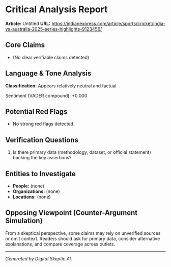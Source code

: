# Critical Analysis Report
**Article:** Untitled
**URL:** https://indianexpress.com/article/sports/cricket/india-vs-australia-2025-series-highlights-9123456/

## Core Claims
- (No clear verifiable claims detected)

## Language & Tone Analysis
**Classification:** Appears relatively neutral and factual

Sentiment (VADER compound): +0.000

## Potential Red Flags
- No strong red flags detected.

## Verification Questions
1. Is there primary data (methodology, dataset, or official statement) backing the key assertions?

## Entities to Investigate
- **People:** (none)
- **Organizations:** (none)
- **Locations:** (none)

## Opposing Viewpoint (Counter-Argument Simulation)
From a skeptical perspective, some claims may rely on unverified sources or omit context. Readers should ask for primary data, consider alternative explanations, and compare coverage across outlets.

---
*Generated by Digital Skeptic AI.*

